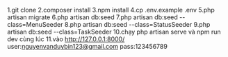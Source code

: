 1.git clone
2.composer install
3.npm install
4.cp .env.example .env
5.php artisan migrate 
6.php artisan db:seed
7.php artisan db:seed --class=MenuSeeder 
8.php artisan db:seed --class=StatusSeeder
9.php artisan db:seed --class=TaskSeeder 
10.chạy php artisan serve và npm run dev cùng lúc
11.vào http://127.0.0.1:8000/
user:nguyenvanduybin123@gmail.com
pass:123456789

